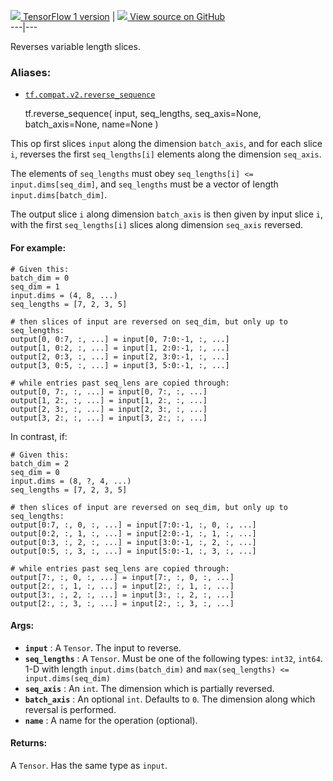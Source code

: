 [ ![](https://tensorflow.google.cn/images/tf_logo_32px.png) TensorFlow 1
version](/versions/r1.15/api_docs/python/tf/reverse_sequence) |  [
![](https://tensorflow.google.cn/images/GitHub-Mark-32px.png) View source on
GitHub
](https://github.com/tensorflow/tensorflow/blob/r2.0/tensorflow/python/ops/array_ops.py#L3837-L3848)  
---|---  
  
Reverses variable length slices.

### Aliases:

  * [`tf.compat.v2.reverse_sequence`](/api_docs/python/tf/reverse_sequence)

    
    
    tf.reverse_sequence(
        input,
        seq_lengths,
        seq_axis=None,
        batch_axis=None,
        name=None
    )
    

This op first slices `input` along the dimension `batch_axis`, and for each
slice `i`, reverses the first `seq_lengths[i]` elements along the dimension
`seq_axis`.

The elements of `seq_lengths` must obey `seq_lengths[i] <=
input.dims[seq_dim]`, and `seq_lengths` must be a vector of length
`input.dims[batch_dim]`.

The output slice `i` along dimension `batch_axis` is then given by input slice
`i`, with the first `seq_lengths[i]` slices along dimension `seq_axis`
reversed.

#### For example:

    
    
    # Given this:
    batch_dim = 0
    seq_dim = 1
    input.dims = (4, 8, ...)
    seq_lengths = [7, 2, 3, 5]
    
    # then slices of input are reversed on seq_dim, but only up to seq_lengths:
    output[0, 0:7, :, ...] = input[0, 7:0:-1, :, ...]
    output[1, 0:2, :, ...] = input[1, 2:0:-1, :, ...]
    output[2, 0:3, :, ...] = input[2, 3:0:-1, :, ...]
    output[3, 0:5, :, ...] = input[3, 5:0:-1, :, ...]
    
    # while entries past seq_lens are copied through:
    output[0, 7:, :, ...] = input[0, 7:, :, ...]
    output[1, 2:, :, ...] = input[1, 2:, :, ...]
    output[2, 3:, :, ...] = input[2, 3:, :, ...]
    output[3, 2:, :, ...] = input[3, 2:, :, ...]
    

In contrast, if:

    
    
    # Given this:
    batch_dim = 2
    seq_dim = 0
    input.dims = (8, ?, 4, ...)
    seq_lengths = [7, 2, 3, 5]
    
    # then slices of input are reversed on seq_dim, but only up to seq_lengths:
    output[0:7, :, 0, :, ...] = input[7:0:-1, :, 0, :, ...]
    output[0:2, :, 1, :, ...] = input[2:0:-1, :, 1, :, ...]
    output[0:3, :, 2, :, ...] = input[3:0:-1, :, 2, :, ...]
    output[0:5, :, 3, :, ...] = input[5:0:-1, :, 3, :, ...]
    
    # while entries past seq_lens are copied through:
    output[7:, :, 0, :, ...] = input[7:, :, 0, :, ...]
    output[2:, :, 1, :, ...] = input[2:, :, 1, :, ...]
    output[3:, :, 2, :, ...] = input[3:, :, 2, :, ...]
    output[2:, :, 3, :, ...] = input[2:, :, 3, :, ...]
    

#### Args:

  * **`input`** : A `Tensor`. The input to reverse.
  * **`seq_lengths`** : A `Tensor`. Must be one of the following types: `int32`, `int64`. 1-D with length `input.dims(batch_dim)` and `max(seq_lengths) <= input.dims(seq_dim)`
  * **`seq_axis`** : An `int`. The dimension which is partially reversed.
  * **`batch_axis`** : An optional `int`. Defaults to `0`. The dimension along which reversal is performed.
  * **`name`** : A name for the operation (optional).

#### Returns:

A `Tensor`. Has the same type as `input`.

